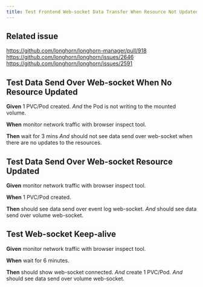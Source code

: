 ```yaml
---
title: Test Frontend Web-socket Data Transfer When Resource Not Updated
---
```


## Related issue
https://github.com/longhorn/longhorn-manager/pull/918
https://github.com/longhorn/longhorn/issues/2646
https://github.com/longhorn/longhorn/issues/2591

## Test Data Send Over Web-socket When No Resource Updated

**Given** 1 PVC/Pod created.
*And* the Pod is not writing to the mounted volume.

**When** monitor network traffic with browser inspect tool.

**Then** wait for 3 mins
*And* should not see data send over web-socket when there are no updates to the resources.


## Test Data Send Over Web-socket Resource Updated

**Given** monitor network traffic with browser inspect tool.

**When** 1 PVC/Pod created.

**Then** should see data send over event log web-socket.
*And* should see data send over volume web-socket.


## Test Web-socket Keep-alive

**Given** monitor network traffic with browser inspect tool.

**When** wait for 6 minutes.

**Then** should show web-socket connected.
*And* create 1 PVC/Pod.
*And* should see data send over volume web-socket.